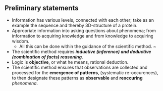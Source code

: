 ## Preliminary statements
- Information has various levels, connected with each other; take as an example the sequence and thereby 3D-structure of a protein.
- Appropriate information into asking questions about phenomena; from information to acquiring knowledge and from knowledge to acquiring wisdom.
    - All this can be done within the guidance of the scientific method.
~
- The scientific method requires ***inductive (inference) and deductive (combination of facts) reasoning***.
- Logic is **objective**, or what he means, rational deduction.
- The scientific method ensures that observations are collected and processed for the **emergence of patterns**, (systematic re-occurences), to then designate these patterns as **observable** and **reoccuring** *phenomena*.
